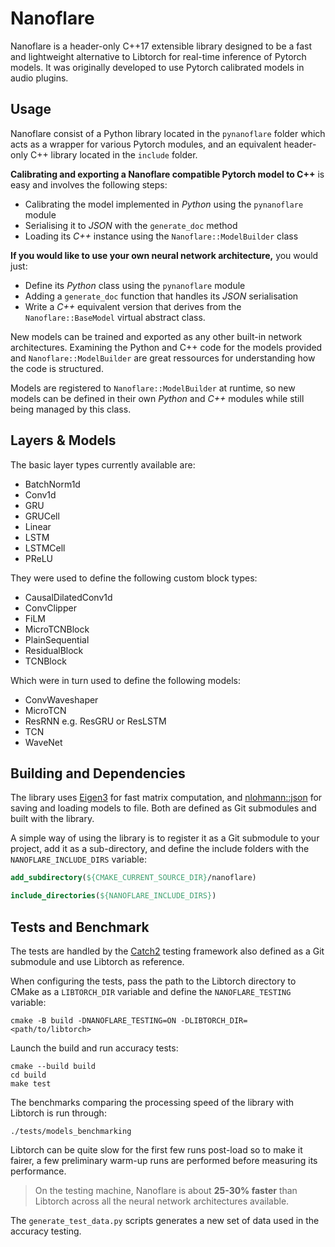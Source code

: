 # Nanoflare

Nanoflare is a header-only C++17 extensible library designed to be a fast and lightweight alternative to Libtorch for real-time inference of Pytorch models. It was originally developed to use Pytorch calibrated models in audio plugins.

## Usage

Nanoflare consist of a Python library located in the `pynanoflare` folder which acts as a wrapper for various Pytorch modules, and an equivalent header-only C++ library located in the `include` folder.

**Calibrating and exporting a Nanoflare compatible Pytorch model to C++** is easy and involves the following steps:

* Calibrating the model implemented in *Python* using the `pynanoflare` module
* Serialising it to *JSON* with the `generate_doc` method
* Loading its *C++* instance using the `Nanoflare::ModelBuilder` class

**If you would like to use your own neural network architecture,** you would just:
* Define its *Python* class using the `pynanoflare` module
* Adding a `generate_doc` function that handles its *JSON* serialisation
* Write a *C++* equivalent version that derives from the `Nanoflare::BaseModel` virtual abstract class.

New models can be trained and exported as any other built-in network architectures. Examining the Python and C++ code for the models provided and `Nanoflare::ModelBuilder` are great ressources for understanding how the code is structured.

Models are registered to `Nanoflare::ModelBuilder` at runtime, so new models can be defined in their own *Python* and *C++* modules while still being managed by this class.

## Layers & Models

The basic layer types currently available are:

* BatchNorm1d
* Conv1d
* GRU
* GRUCell
* Linear
* LSTM
* LSTMCell
* PReLU

They were used to define the following custom block types:

* CausalDilatedConv1d
* ConvClipper
* FiLM
* MicroTCNBlock
* PlainSequential
* ResidualBlock
* TCNBlock

Which were in turn used to define the following models:

* ConvWaveshaper
* MicroTCN
* ResRNN e.g. ResGRU or ResLSTM
* TCN
* WaveNet

## Building and Dependencies

The library uses [Eigen3](https://gitlab.com/libeigen/eigen.git) for fast matrix computation, and [nlohmann::json](https://github.com/nlohmann/json.git) for saving and loading models to file. Both are defined as Git submodules and built with the library.

A simple way of using the library is to register it as a Git submodule to your project, add it as a sub-directory, and define the include folders with the `NANOFLARE_INCLUDE_DIRS` variable:

```cmake
add_subdirectory(${CMAKE_CURRENT_SOURCE_DIR}/nanoflare)

include_directories(${NANOFLARE_INCLUDE_DIRS})
```

## Tests and Benchmark

The tests are handled by the [Catch2](https://github.com/catchorg/Catch2.git) testing framework also defined as a Git submodule and use Libtorch as reference.

When configuring the tests, pass the path to the Libtorch directory to CMake as a `LIBTORCH_DIR` variable and define the `NANOFLARE_TESTING` variable:

```shell
cmake -B build -DNANOFLARE_TESTING=ON -DLIBTORCH_DIR=<path/to/libtorch>
```

Launch the build and run accuracy tests:

```shell
cmake --build build
cd build
make test
```

The benchmarks comparing the processing speed of the library with Libtorch is run through:

```shell
./tests/models_benchmarking
```

Libtorch can be quite slow for the first few runs post-load so to make it fairer, a few preliminary warm-up runs are performed before measuring its performance.

> On the testing machine, Nanoflare is about **25-30% faster** than Libtorch across all the neural network architectures available.

The `generate_test_data.py` scripts generates a new set of data used in the accuracy testing.